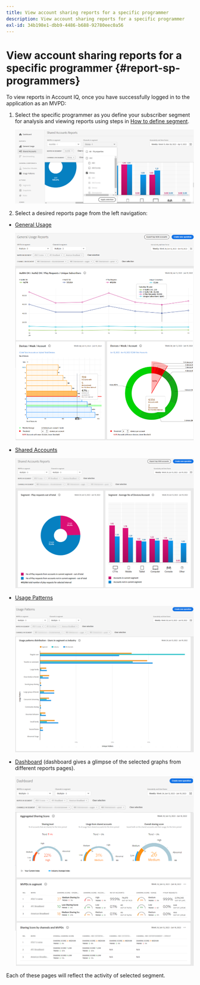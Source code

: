 ```yaml
---
title: View account sharing reports for a specific programmer
description: View account sharing reports for a specific programmer
exl-id: 34b198e1-dbb9-4486-b688-92780eec0a56
---
```

# View account sharing reports for a specific programmer {#report-sp-programmers}

To view reports in Account IQ, once you have successfully logged in to the application as an MVPD:

1. Select the specific programmer as you define your subscriber segment for analysis and viewing reports using steps in [How to define segment](/help/accountiq/howto-select-segment-timeframe.md). 

   ![select channels](assets/programmer-selection.png)


1. Select a desired reports page from the left navigation:

* [General Usage](/help/accountiq/general-usage-reports.md)

  ![](assets/specific-mvpd-gen-usage.png)
* [Shared Accounts](/help/accountiq/shared-acc-reports.md)

  ![](assets/specific-mvpd-shared-acc.png)
* [Usage Patterns](/help/accountiq/usage-patterns.md)

  ![](assets/specific-mvpd-usage-pattern.png)

* [Dashboard](/help/accountiq/dashboard.md) (dashboard gives a glimpse of the selected graphs from different reports pages).

  ![](assets/specific-mvpd-dashboard.png)

Each of these pages will reflect the activity of selected segment.
